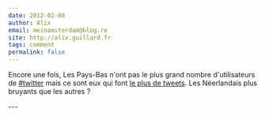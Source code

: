 ```yaml
---
date: 2012-02-08
author: Alix
email: meinamsterdam@blog.re
site: http://alix.guillard.fr
tags: comment
permalink: false
---
```


<p>
Encore une fois, Les Pays-Bas n'ont pas le plus grand nombre d'utilisateurs de <a href="https://twitter.com/#!/meinamsterdam/statuses/167192993990844417">#twitter</a> mais ce sont eux qui font <a href="http://minu.me/5uix">le plus de tweets</a>. Les Néerlandais plus bruyants que les autres ?
</p>
---